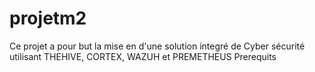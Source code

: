 # projetm2
Ce projet a pour but la mise en d'une solution integré de Cyber sécurité utilisant THEHIVE, CORTEX, WAZUH et PREMETHEUS
Prerequits
